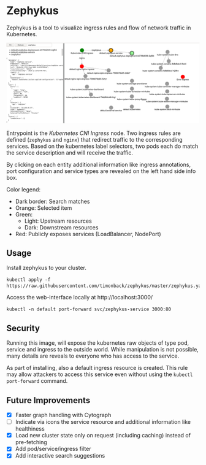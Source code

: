 # Zephykus

Zephykus is a tool to visualize ingress rules and flow of network traffic in Kubernetes.

![README_demo.png](README_demo.png)

Entrypoint is the *Kubernetes CNI Ingress* node. Two ingress rules are defined (`zephykus` and `nginx`) that redirect traffic to the corresponding services. Based on the kubernetes label selectors, two pods each do match the service description and will receive the traffic.

By clicking on each entity additional information like ingress annotations, port configuration and service types are revealed on the left hand side info box.

Color legend:

- Dark border: Search matches
- Orange: Selected item
- Green:
  - Light: Upstream resources
  - Dark: Downstream resources
- Red: Publicly exposes services (LoadBalancer, NodePort)

## Usage

Install zephykus to your cluster.
```
kubectl apply -f https://raw.githubusercontent.com/timonback/zephykus/master/zephykus.yaml
```

Access the web-interface locally at http://localhost:3000/
```
kubectl -n default port-forward svc/zephykus-service 3000:80
```

## Security

Running this image, will expose the kubernetes raw objects of type pod, service and ingress to the outside world. While manipulation is not possible, many details are reveals to everyone who has access to the service.

As part of installing, also a default ingress resource is created. This rule may allow attackers to access this service even without using the `kubectl port-forward` command.

## Future Improvements

- [x] Faster graph handling with Cytograph
- [ ] Indicate via icons the service resource and additional information like healthiness
- [x] Load new cluster state only on request (including caching) instead of pre-fetching
- [x] Add pod/service/ingress filter
- [x] Add interactive search suggestions

